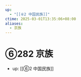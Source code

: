 ```yaml
---
up:
  - "[[⑥2 中国民族]]"
ctime: 2025-03-01T13:35:06+08:00
aliases:
  - 京族
---
```


# ⑥282 京族

- up: [[⑥2 中国民族]]
